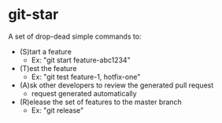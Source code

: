 # git-star
A set of drop-dead simple commands to:
* (S)tart a feature 
  * Ex: "git start feature-abc1234"
* (T)est the feature 
  * Ex: "git test feature-1, hotfix-one"
* (A)sk other developers to review the generated pull request
  * request generated automatically
* (R)elease the set of features to the master branch 
  * Ex: "git release"
